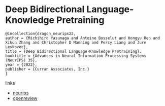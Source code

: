 # Deep Bidirectional Language-Knowledge Pretraining

```
@incollection{dragon_neurips22,
author = {Michihiro Yasunaga and Antoine Bosselut and Hongyu Ren and Xikun Zhang and Christopher D Manning and Percy Liang and Jure Leskovec},
title = {Deep Bidirectional Language-Knowledge Pretraining},
booktitle = {Advances in Neural Information Processing Systems (NeurIPS) 35},
year = {2022},
publisher = {Curran Associates, Inc.}
}
```

links
- [neurips](https://nips.cc/Conferences/2022/Schedule?showEvent=53754)
- [openreview](https://openreview.net/forum?id=4NpoSrT8uU-)
